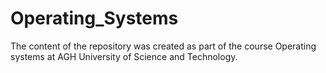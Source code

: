 # Operating_Systems

The content of the repository was created as part of the course Operating systems at AGH University of Science and Technology.
